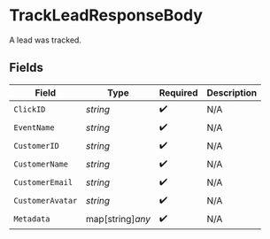 # TrackLeadResponseBody

A lead was tracked.


## Fields

| Field              | Type               | Required           | Description        |
| ------------------ | ------------------ | ------------------ | ------------------ |
| `ClickID`          | *string*           | :heavy_check_mark: | N/A                |
| `EventName`        | *string*           | :heavy_check_mark: | N/A                |
| `CustomerID`       | *string*           | :heavy_check_mark: | N/A                |
| `CustomerName`     | *string*           | :heavy_check_mark: | N/A                |
| `CustomerEmail`    | *string*           | :heavy_check_mark: | N/A                |
| `CustomerAvatar`   | *string*           | :heavy_check_mark: | N/A                |
| `Metadata`         | map[string]*any*   | :heavy_check_mark: | N/A                |